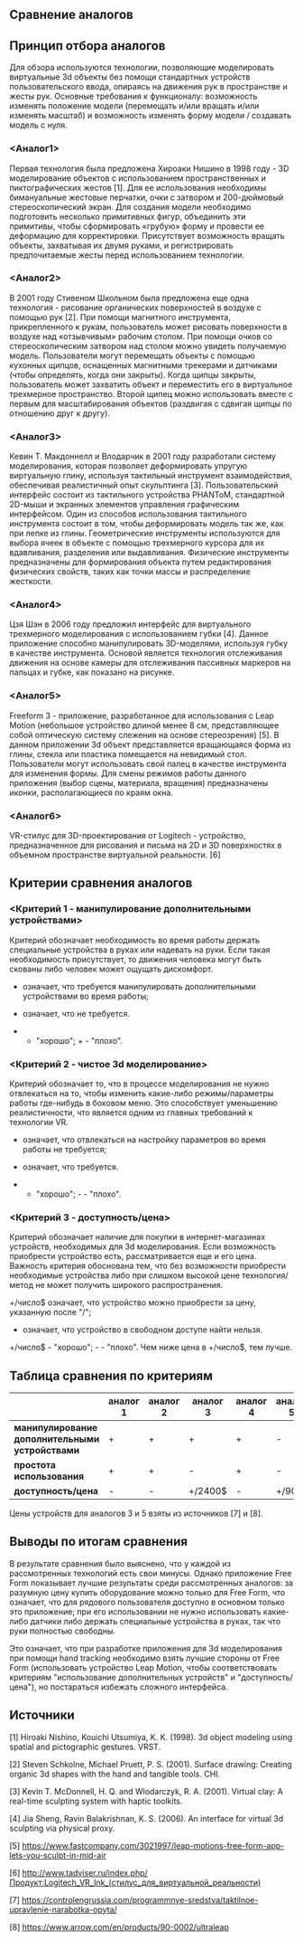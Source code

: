 ## Сравнение аналогов
## Принцип отбора аналогов

Для обзора используются технологии, позволяющие моделировать виртуальные 3d объекты без помощи стандартных устройств пользовательского ввода, опираясь на движения рук в пространстве и жесты рук. 
Основные требования к функционалу: возможность изменять положение модели (перемещать и/или вращать и/или изменять масштаб) и возможность изменять форму модели / создавать модель с нуля.

### <Аналог1>

Первая технология была предложена Хироаки Нишино в 1998 году - 3D моделирование объектов с использованием пространственных и пиктографических жестов [1]. Для ее использования необходимы бимануальные жестовые перчатки, очки с затвором и 200-дюймовый стереоскопический экран. Для создания модели необходимо подготовить несколько примитивных фигур, объединить эти примитивы, чтобы сформировать «грубую» форму и провести ее деформацию для корректировки. Присутствует возможность вращать объекты, захватывая их двумя руками, и регистрировать предпочитаемые жесты перед использованием технологии.

### <Аналог2>

В 2001 году Стивеном Школьном была предложена еще одна технология - рисование органических поверхностей в воздухе с помощью рук [2]. При помощи магнитного инструмента, прикрепленного к рукам, пользователь может рисовать поверхности в воздухе над «отзывчивым» рабочим столом. При помощи очков со стереоскопическим затвором над столом можно увидеть получаемую модель.
Пользователи могут перемещать объекты с помощью кухонных щипцов, оснащенных магнитными трекерами и датчиками (чтобы определять, когда они закрыты). Когда щипцы закрыты, пользователь может захватить объект и переместить его в виртуальное трехмерное пространство. Второй щипец можно использовать вместе с первым для масштабирования объектов (раздвигая с сдвигая щипцы по отношению друг к другу).

### <Аналог3>

Кевин Т. Макдоннелл и Влодарчик в 2001 году разработали систему моделирования, которая позволяет деформировать упругую виртуальную глину, используя тактильный инструмент взаимодействия, обеспечивая реалистичный опыт скульптинга [3]. Пользовательский интерфейс состоит из тактильного устройства PHANToM, стандартной 2D-мыши и экранных элементов управления графическим интерфейсом.
Один из способов использования тактильного инструмента состоит в том, чтобы деформировать модель так же, как при лепке из глины. Геометрические инструменты используются для выбора ячеек в объекте с помощью трехмерного курсора для их вдавливания, разделения или выдавливания. Физические инструменты предназначены для формирования объекта путем редактирования физических свойств, таких как точки массы и распределение жесткости.

### <Аналог4>

Цзя Шэн в 2006 году предложил интерфейс для виртуального трехмерного моделирования с использованием губки [4]. Данное приложение способно манипулировать 3D-моделями, используя губку в качестве инструмента. Основой является технология отслеживания движения на основе камеры для отслеживания пассивных маркеров на пальцах и губке, как показано на рисунке.

### <Аналог5>

Freeform 3 - приложение, разработанное для использования с Leap Motion (небольшое устройство длиной менее 8 см, представляющее собой оптическую систему слежения на основе стереозрения) [5]. В данном приложении 3d объект представляется вращающаяся форма из глины, стекла или пластика помещается на невидимый стол. Пользователи могут использовать свой палец в качестве инструмента для изменения формы. Для смены режимов работы данного приложения (выбор сцены, материала, вращения) предназначены иконки, располагающиеся по краям окна. 

### <Аналог6>

VR-стилус для 3D-проектирования от Logitech - устройство, предназначенное для рисования и письма на 2D и 3D поверхностях в объемном пространстве виртуальной реальности. [6]
 
## Критерии сравнения аналогов

### <Критерий 1 - манипулирование дополнительными устройствами>

Критерий обозначает необходимость во время работы держать специальные устройства в руках или надевать на руки. Если такая необходимость присутствует, то движения человека могут быть скованы либо человек может ощущать дискомфорт.

+ означает, что требуется манипулировать дополнительными устройствами во время работы;

- означает, что не требуется.

- - "хорошо"; + - "плохо".

### <Критерий 2 - чистое 3d моделирование>

Критерий обозначает то, что в процессе моделирования не нужно отвлекаться на то, чтобы изменить какие-либо режимы/параметры работы где-нибудь в боковом меню. Это способствует уменьшению реалистичности, что является одним из главных требований к технологии VR.

+ означает, что отвлекаться на настройку параметров во время работы не требуется;

- означает, что требуется.

+ - "хорошо"; - - "плохо".

### <Критерий 3 - доступность/цена>

Критерий обозначает наличие для покупки в интернет-магазинах устройств, необходимых для 3d моделирования. Если возможность приобрести устройство есть, рассматривается еще и его цена. Важность критерия обоснована тем, что без возможности приобрести необходимые устройства либо при слишком высокой цене технология/метод не может получить широкого распространения.

+/число$ означает, что устройство можно приобрести за цену, указанную после "/";

- означает, что устройство в свободном доступе найти нельзя.

+/число$ - "хорошо"; - - "плохо". Чем ниже цена в +/число$, тем лучше.

## Таблица сравнения по критериям

|     | аналог 1  | аналог 2 | аналог 3 | аналог 4 | аналог 5 | аналог 6 |
| --- | --- | --- | --- | --- | --- | --- |
| **манипулирование дополнительными устройствами** | + | + | + | + | - |  |
| **простота использования** | + | + | - | + | - |  |
| **доступность/цена** | - | - | +/2400$ | - | +/90$ | - |

Цены устройств для аналогов 3 и 5 взяты из источников [7] и [8]. 

## Выводы по итогам сравнения

В результате сравнения было выяснено, что у каждой из рассмотренных технологий есть свои минусы. Однако приложение Free Form показывает лучшие результаты среди рассмотренных аналогов: за разумную цену купить оборудование можно только для Free Form, что означает, что для рядового пользователя доступно в основном только это приложение; при его использовании не нужно использовать какие-либо датчики либо держать специальные устройства в руках, так что руки полностью свободны.

Это означает, что при разработке приложения для 3d моделирования при помощи hand tracking необходимо взять лучшие стороны от Free Form (использовать устройство Leap Motion, чтобы соответствовать критериям "использование дополнительных устройств" и  "доступность/цена"), но постараться избежать сложного интерфейса.

## Источники

[1] Hiroaki Nishino, Kouichi Utsumiya, K. K. (1998). 3d object modeling using spatial and pictographic gestures. VRST.

[2] Steven Schkolne, Michael Pruett, P. S. (2001). Surface drawing: Creating organic 3d shapes with the hand and tangible tools. CHI.

[3] Kevin T. McDonnell, H. Q. and Wlodarczyk, R. A. (2001). Virtual clay: A real-time sculpting system with haptic toolkits.

[4] Jia Sheng, Ravin Balakrishnan, K. S. (2006). An interface for virtual 3d sculpting via physical proxy.

[5] https://www.fastcompany.com/3021997/leap-motions-free-form-app-lets-you-sculpt-in-mid-air

[6] http://www.tadviser.ru/index.php/Продукт:Logitech_VR_Ink_(стилус_для_виртуальной_реальности)

[7] https://controlengrussia.com/programmnye-sredstva/taktilnoe-upravlenie-narabotka-opyta/

[8] https://www.arrow.com/en/products/90-0002/ultraleap
